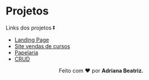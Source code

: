 # Projetos

Links dos projetos ⏬
<br>
<ul>
    <li><a href="https://page-pi-cyan.vercel.app/" target="_blank">Landing Page</a></li>
    <li><a href="https://cursos-z7f7.vercel.app/" target="_blank">Site vendas de cursos</a></li>
    <li><a href="https://papelaria-site.vercel.app/" target="_blank">Papelaria</a></li>
    <li><a href="https://crudd.vercel.app/" target="_blank">CRUD</a></li>
</ul>
<div align="center">
<p>Feito com ❤️ por <strong>Adriana Beatriz.</strong></p>
</div>
